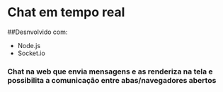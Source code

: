 # Chat em tempo real

##Desnvolvido com:
 - Node.js
 - Socket.io
 
 ### Chat na web que envia mensagens e as renderiza na tela e possibilita a comunicação entre abas/navegadores abertos

